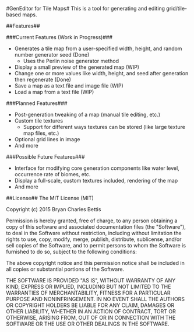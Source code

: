 #GenEditor for Tile Maps#
This is a tool for generating and editing grid/tile-based maps.


##Features##

###Current Features (Work in Progress)###
- Generates a tile map from a user-specified width, height, and random number generator seed (Done)
	- Uses the Perlin noise generator method
- Display a small preview of the generated map (WIP)
- Change one or more values like width, height, and seed after generation then regenerate (Done)
- Save a map as a text file and image file (WIP)
- Load a map from a text file (WIP)

###Planned Features###
- Post-generation tweaking of a map (manual tile editing, etc.)
- Custom tile textures
	- Support for different ways textures can be stored (like large texture map files, etc.)
- Optional grid lines in image
- And more

###Possible Future Features###
- Interface for modifying core generation components like water level, occurrence rate of biomes, etc.
- Display a full-scale, custom textures included, rendering of the map
- And more


##License##
The MIT License (MIT)

Copyright (c) 2015 Bryan Charles Bettis

Permission is hereby granted, free of charge, to any person obtaining a copy
of this software and associated documentation files (the "Software"), to deal
in the Software without restriction, including without limitation the rights
to use, copy, modify, merge, publish, distribute, sublicense, and/or sell
copies of the Software, and to permit persons to whom the Software is
furnished to do so, subject to the following conditions:

The above copyright notice and this permission notice shall be included in all
copies or substantial portions of the Software.

THE SOFTWARE IS PROVIDED "AS IS", WITHOUT WARRANTY OF ANY KIND, EXPRESS OR
IMPLIED, INCLUDING BUT NOT LIMITED TO THE WARRANTIES OF MERCHANTABILITY,
FITNESS FOR A PARTICULAR PURPOSE AND NONINFRINGEMENT. IN NO EVENT SHALL THE
AUTHORS OR COPYRIGHT HOLDERS BE LIABLE FOR ANY CLAIM, DAMAGES OR OTHER
LIABILITY, WHETHER IN AN ACTION OF CONTRACT, TORT OR OTHERWISE, ARISING FROM,
OUT OF OR IN CONNECTION WITH THE SOFTWARE OR THE USE OR OTHER DEALINGS IN THE
SOFTWARE.